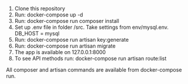 <ol>
<li>Clone this repository</li>
<li>Run: docker-compose up -d</li>
<li>Run: docker-compose run composer install</li>
<li>Set up .env file in folder /src. Take settings from env/mysql.env. DB_HOST = mysql</li>
<li>Run: docker-compose run artisan key:generate</li>
<li>Run: docker-compose run artisan migrate</li>
<li>The app is available on 127.0.0.1:8000</li>
<li>To see API methods run: docker-compose run artisan route:list</li>
</ol>
<p>All composer and artisan commands are available from docker-compose run. </p>